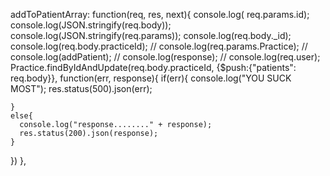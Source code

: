 addToPatientArray: function(req, res, next){
  console.log( req.params.id);
  console.log(JSON.stringify(req.body));
  console.log(JSON.stringify(req.params));
  console.log(req.body._id);
console.log(req.body.practiceId);
// console.log(req.params.Practice);
  // console.log(addPatient);
  // console.log(response);
  // console.log(req.user);
  Practice.findByIdAndUpdate(req.body.practiceId, {$push:{"patients": req.body}}, function(err, response){
    if(err){
      console.log("YOU SUCK MOST");
      res.status(500).json(err);

    }
    else{
      console.log("response........" + response);
      res.status(200).json(response);
    }
  })
},
